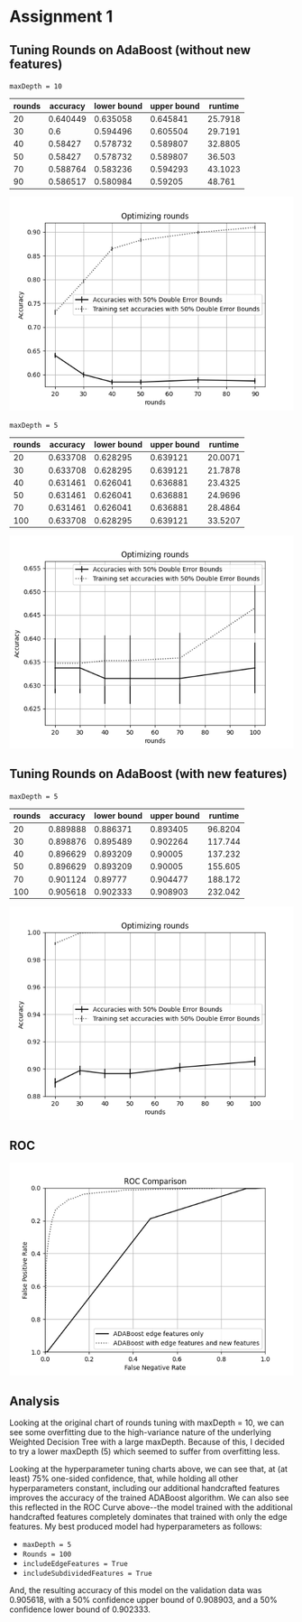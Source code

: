 # Assignment 1

## Tuning Rounds on AdaBoost (without new features)

`maxDepth = 10`

| rounds | accuracy | lower bound | upper bound | runtime |
| ------ | -------- | ----------- | ----------- | ------- |
| 20     | 0.640449 | 0.635058    | 0.645841    | 25.7918 |
| 30     | 0.6      | 0.594496    | 0.605504    | 29.7191 |
| 40     | 0.58427  | 0.578732    | 0.589807    | 32.8805 |
| 50     | 0.58427  | 0.578732    | 0.589807    | 36.503  |
| 70     | 0.588764 | 0.583236    | 0.594293    | 43.1023 |
| 90     | 0.586517 | 0.580984    | 0.59205     | 48.761  |

![](2020-11-29-13-33-55.png)

`maxDepth = 5`

| rounds | accuracy | lower bound | upper bound | runtime |
| ------ | -------- | ----------- | ----------- | ------- |
| 20     | 0.633708 | 0.628295    | 0.639121    | 20.0071 |
| 30     | 0.633708 | 0.628295    | 0.639121    | 21.7878 |
| 40     | 0.631461 | 0.626041    | 0.636881    | 23.4325 |
| 50     | 0.631461 | 0.626041    | 0.636881    | 24.9696 |
| 70     | 0.631461 | 0.626041    | 0.636881    | 28.4864 |
| 100    | 0.633708 | 0.628295    | 0.639121    | 33.5207 |

![](2020-11-29-17-21-26.png)

## Tuning Rounds on AdaBoost (with new features)

`maxDepth = 5`

| rounds | accuracy | lower bound | upper bound | runtime |
| ------ | -------- | ----------- | ----------- | ------- |
| 20     | 0.889888 | 0.886371    | 0.893405    | 96.8204 |
| 30     | 0.898876 | 0.895489    | 0.902264    | 117.744 |
| 40     | 0.896629 | 0.893209    | 0.90005     | 137.232 |
| 50     | 0.896629 | 0.893209    | 0.90005     | 155.605 |
| 70     | 0.901124 | 0.89777     | 0.904477    | 188.172 |
| 100    | 0.905618 | 0.902333    | 0.908903    | 232.042 |

![](2020-11-29-17-24-34.png)

## ROC

![](2020-11-29-17-10-42.png)

## Analysis

Looking at the original chart of rounds tuning with maxDepth = 10, we can see some overfitting due to the high-variance nature of the underlying Weighted Decision Tree with a large maxDepth. Because of this, I decided to try a lower maxDepth (5) which seemed to suffer from overfitting less.

Looking at the hyperparameter tuning charts above, we can see that, at (at least) 75% one-sided confidence, that, while holding all other hyperparameters constant, including our additional handcrafted features improves the accuracy of the trained ADABoost algorithm. We can also see this reflected in the ROC Curve above--the model trained with the additional handcrafted features completely dominates that trained with only the edge features. My best produced model had hyperparameters as follows:

- `maxDepth = 5`
- `Rounds = 100`
- `includeEdgeFeatures = True`
- `includeSubdividedFeatures = True`

And, the resulting accuracy of this model on the validation data was 0.905618, with a 50% confidence upper bound of 0.908903, and a 50% confidence lower bound of 0.902333.
